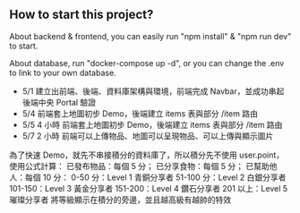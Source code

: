 ## How to start this project?

About backend & frontend, you can easily run "npm install" & "npm run dev" to start.

About database, run "docker-compose up -d", or you can change the .env to link to your own database.

- 5/1 建立出前端、後端、資料庫架構與環境，前端完成 Navbar，並成功串起後端中央 Portal 驗證
- 5/4 前端套上地圖初步 Demo，後端建立 items 表與部分 /item 路由
- 5/5 4 小時 前端套上地圖初步 Demo，後端建立 items 表與部分 /item 路由
- 5/7 2 小時 前端可以上傳物品、地圖可以呈現物品、可以上傳與顯示圖片

為了快速 Demo，就先不串接積分的資料庫了，所以積分先不使用 user.point，使用公式計算：
已發布物品：每個 5 分；
已分享食物：每個 5 分；
已幫助他人：每個 10 分：
0-50 分：Level 1 青銅分享者
51-100 分：Level 2 白銀分享者
101-150：Level 3 黃金分享者
151-200：Level 4 鑽石分享者
201 以上：Level 5 璀璨分享者
將等級顯示在積分的旁邊，並且越高級有越帥的特效
